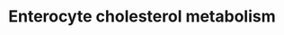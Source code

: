 ---
annotations:
- id: PW:0001304
  parent: classic metabolic pathway
  type: Pathway Ontology
  value: cholesterol metabolic pathway
- id: PW:0000454
  parent: classic metabolic pathway
  type: Pathway Ontology
  value: cholesterol biosynthetic pathway
- id: PW:0001346
  parent: regulatory pathway
  type: Pathway Ontology
  value: cholesterol transport pathway
authors:
- TomPauly
- DeSl
- Susan
description: This pathway shows the cholesterol absorption and biosynthesis in the
  enterocyte.
last-edited: 2023-05-30
organisms:
- Homo sapiens
redirect_from:
- /index.php/Pathway:WP5333
- /instance/WP5333
- /instance/WP5333_r126539
revision: r126539
schema-jsonld:
- '@context': https://schema.org/
  '@id': https://wikipathways.github.io/pathways/WP5333.html
  '@type': Dataset
  creator:
    '@type': Organization
    name: WikiPathways
  description: This pathway shows the cholesterol absorption and biosynthesis in the
    enterocyte.
  keywords:
  - (S)-2,3-Epoxysqualene
  - 24,25-dihydrolanosterol
  - 7-Dehydrocholesterol
  - ABCA1
  - ABCG5
  - ABCG8
  - ACAT2
  - APOA1
  - APOA4
  - APOB
  - Acetyl-CoA
  - CD36
  - CYP51A1
  - Cholesterol
  - DGAT1
  - DGL
  - DHCR24
  - DHCR7
  - Dimethylallyl pyrophosphate
  - EBP
  - Esterase
  - FABP2
  - FDFT1
  - FDPS
  - Geranyl-PP
  - HMG-CoA
  - HMGCR
  - HMGCS1
  - HSD17B7
  - IDI1
  - LBR
  - LDLR
  - LSS
  - Lathosterol
  - MGAT1
  - MTTP
  - MVD
  - MVK
  - Mevalonic acid
  - Mevalonic acid 5-pyrophosphate
  - Mevalonic acid-5P
  - NPC1L1
  - NSDHL
  - PMVK
  - Phospholipase
  - SAR1B
  - SC4MOL
  - SC5DL
  - SLC27A4
  - SQLE
  - Squalene
  - TM7SF2
  - Triacylglycerol lipase
  - Zymostenol
  - cholesterol
  - cholesterol esters
  - desmosterol
  - diacylglycerols
  - farnesyl pyrophosphate
  - fatty acids
  - isopentenyl pyrophosphate
  - lanosterol
  - lysophospholipids
  - monoacylglycerols
  - phospholipids
  - triacylglycerols
  - zymosterol
  license: CC0
  name: Enterocyte cholesterol metabolism
seo: CreativeWork
title: Enterocyte cholesterol metabolism
wpid: WP5333
---